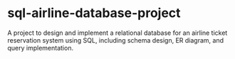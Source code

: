 # sql-airline-database-project
A project to design and implement a relational database for an airline ticket reservation system using SQL, including schema design, ER diagram, and query implementation. 
